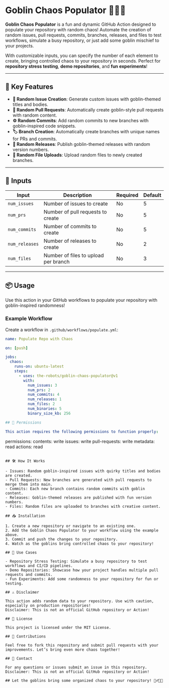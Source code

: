# Goblin Chaos Populator 🧙‍♂️🐲

**Goblin Chaos Populator** is a fun and dynamic GitHub Action designed to populate your repository with random chaos! Automate the creation of random issues, pull requests, commits, branches, releases, and files to test workflows, simulate a busy repository, or just add some goblin mischief to your projects.

With customizable inputs, you can specify the number of each element to create, bringing controlled chaos to your repository in seconds. Perfect for **repository stress testing**, **demo repositories**, and **fun experiments**!

---

## 🚀 Key Features

- **📝 Random Issue Creation**: Generate custom issues with goblin-themed titles and bodies.
- **🔀 Random Pull Requests**: Automatically create goblin-style pull requests with random content.
- **⚙️ Random Commits**: Add random commits to new branches with goblin-inspired code snippets.
- **🏷 Branch Creation**: Automatically create branches with unique names for PRs and commits.
- **🚀 Random Releases**: Publish goblin-themed releases with random version numbers.
- **📄 Random File Uploads**: Upload random files to newly created branches.

---

## 🔧 Inputs

| Input         | Description                                  | Required | Default |
|---------------|----------------------------------------------|----------|---------|
| `num_issues`  | Number of issues to create                   | No       | 5       |
| `num_prs`     | Number of pull requests to create            | No       | 5       |
| `num_commits` | Number of commits to create                  | No       | 5       |
| `num_releases`| Number of releases to create                 | No       | 2       |
| `num_files`   | Number of files to upload per branch         | No       | 3       |

---

## 📦 Usage

Use this action in your GitHub workflows to populate your repository with goblin-inspired randomness!

### Example Workflow

Create a workflow in `.github/workflows/populate.yml`:

```yaml
name: Populate Repo with Chaos

on: [push]

jobs:
  chaos:
    runs-on: ubuntu-latest
    steps:
      - uses: the-robots/goblin-chaos-populator@v1
        with:
          num_issues: 3
          num_prs: 2
          num_commits: 4
          num_releases: 1
          num_files: 2
          num_binaries: 5
          binary_size_kb: 256

## 🤖 Permissions

This action requires the following permissions to function properly:

```
permissions:
  contents: write
  issues: write
  pull-requests: write
  metadata: read
  actions: read
```

## 🛠 How It Works

- Issues: Random goblin-inspired issues with quirky titles and bodies are created.
- Pull Requests: New branches are generated with pull requests to merge them into main.
- Commits: Each new branch contains random commits with goblin content.
- Releases: Goblin-themed releases are published with fun version numbers.
- Files: Random files are uploaded to branches with creative content.

## 📥 Installation

1. Create a new repository or navigate to an existing one.
2. Add the Goblin Chaos Populator to your workflow using the example above.
3. Commit and push the changes to your repository.
4. Watch as the goblins bring controlled chaos to your repository!

## 🎯 Use Cases

- Repository Stress Testing: Simulate a busy repository to test workflows and CI/CD pipelines.
- Demo Repositories: Showcase how your project handles multiple pull requests and commits.
- Fun Experiments: Add some randomness to your repository for fun or testing.

## ⚠️ Disclaimer

This action adds random data to your repository. Use with caution, especially on production repositories!
Disclaimer: This is not an official GitHub repository or Action!

## 📝 License

This project is licensed under the MIT License.

## 🙌 Contributions

Feel free to fork this repository and submit pull requests with your improvements. Let’s bring even more chaos together!

## 📧 Contact

For any questions or issues submit an issue in this repository. Disclaimer: This is not an official GitHub repository or Action!

## Let the goblins bring some organized chaos to your repository! 🧙‍♂️✨🐲





